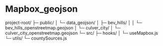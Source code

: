 # Mapbox_geojson


project-root/
  ├─ public/
  │   └─ data_geojson/
  │       ├─ bev_hills/
  │       │   └─ bev_hills_openstreetmap.geojson
  │       └─ culver_city/
  │           └─ culver_city_openstreetmap.geojson
  └─ src/
      ├─ hooks/
      │   └─ useMapbox.js
      └─ utils/
          └─ countySources.js
